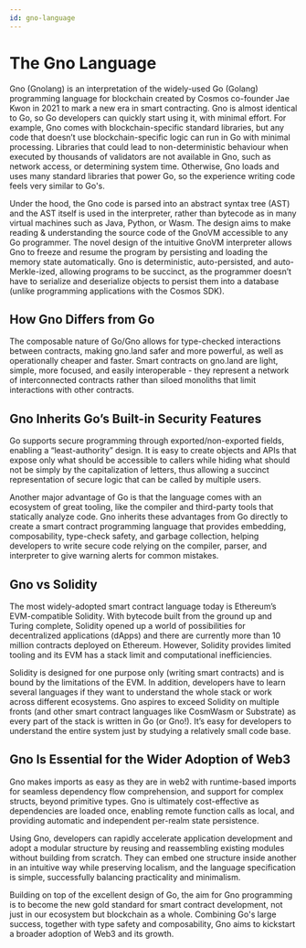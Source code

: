 ```yaml
---
id: gno-language
---
```


# The Gno Language

Gno (Gnolang) is an interpretation of the widely-used Go (Golang) programming language for blockchain created by Cosmos
co-founder Jae Kwon in 2021 to mark a new era in smart contracting. Gno is almost identical to Go, so Go developers can
quickly start using it, with minimal effort. For example, Gno comes with blockchain-specific standard libraries, but any
code that doesn’t use blockchain-specific logic can run in Go with minimal processing. Libraries that could lead to
non-deterministic behaviour when executed by thousands of validators are not available in Gno, such as network access,
or determining system time. Otherwise, Gno loads and uses many standard libraries that power Go, so the experience
writing code feels very similar to Go's.

Under the hood, the Gno code is parsed into an abstract syntax tree (AST) and the AST itself is used in the interpreter,
rather than bytecode as in many virtual machines such as Java, Python, or Wasm. The design aims to make reading &
understanding the source code of the GnoVM accessible to any Go programmer. The novel design of the intuitive GnoVM
interpreter allows Gno to freeze and resume the program by persisting and loading the memory state automatically. Gno is
deterministic, auto-persisted, and auto-Merkle-ized, allowing programs to be succinct, as the programmer doesn’t have to
serialize and deserialize objects to persist them into a database (unlike programming applications with the Cosmos SDK).

## How Gno Differs from Go

The composable nature of Go/Gno allows for type-checked interactions between contracts, making gno.land safer and more
powerful, as well as operationally cheaper and faster. Smart contracts on gno.land are light, simple, more focused, and
easily interoperable - they represent a network of interconnected contracts rather than siloed monoliths that limit
interactions with other contracts.

## Gno Inherits Go’s Built-in Security Features

Go supports secure programming through exported/non-exported fields, enabling a “least-authority” design. It is easy to
create objects and APIs that expose only what should be accessible to callers while hiding what should not be simply by
the capitalization of letters, thus allowing a succinct representation of secure logic that can be called by multiple
users.

Another major advantage of Go is that the language comes with an ecosystem of great tooling, like the compiler and
third-party tools that statically analyze code. Gno inherits these advantages from Go directly to create a smart
contract programming language that provides embedding, composability, type-check safety, and garbage collection, helping
developers to write secure code relying on the compiler, parser, and interpreter to give warning alerts for common
mistakes.

## Gno vs Solidity

The most widely-adopted smart contract language today is Ethereum’s EVM-compatible Solidity. With bytecode built from
the ground up and Turing complete, Solidity opened up a world of possibilities for decentralized applications (dApps)
and there are currently more than 10 million contracts deployed on Ethereum. However, Solidity provides limited tooling
and its EVM has a stack limit and computational inefficiencies.

Solidity is designed for one purpose only (writing smart contracts) and is bound by the limitations of the EVM. In
addition, developers have to learn several languages if they want to understand the whole stack or work across different
ecosystems. Gno aspires to exceed Solidity on multiple fronts (and other smart contract languages like CosmWasm or
Substrate) as every part of the stack is written in Go (or Gno!). It’s easy for developers to understand the entire system just
by studying a relatively small code base.

## Gno Is Essential for the Wider Adoption of Web3

Gno makes imports as easy as they are in web2 with runtime-based imports for seamless dependency flow comprehension, and
support for complex structs, beyond primitive types. Gno is ultimately cost-effective as dependencies are loaded once,
enabling remote function calls as local, and providing automatic and independent per-realm state persistence.

Using Gno, developers can rapidly accelerate application development and adopt a modular structure by reusing and
reassembling existing modules without building from scratch. They can embed one structure inside another in an intuitive
way while preserving localism, and the language specification is simple, successfully balancing practicality and
minimalism.

Building on top of the excellent design of Go, the aim for Gno programming is to become the new gold standard for smart
contract development, not just in our ecosystem but blockchain as a whole. Combining Go's large success, together with
type safety and composability, Gno aims to kickstart a broader adoption of Web3 and its growth.

